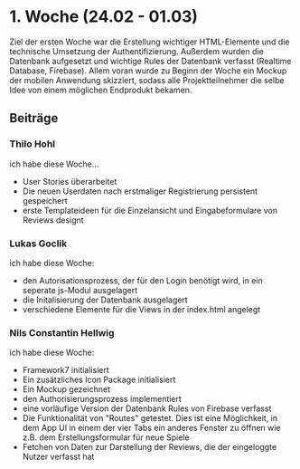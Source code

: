 # 1. Woche (24.02 - 01.03)

Ziel der ersten Woche war die Erstellung wichtiger HTML-Elemente und die technische Umsetzung der Authentifizierung. Außerdem wurden die Datenbank aufgesetzt und wichtige Rules der Datenbank verfasst (Realtime Database, Firebase). Allem voran wurde zu Beginn der Woche ein Mockup der mobilen Anwendung skizziert, sodass alle Projektteilnehmer die selbe Idee von einem möglichen Endprodukt bekamen.

## Beiträge

### Thilo Hohl

ich habe diese Woche...
* User Stories überarbeitet
* Die neuen Userdaten nach erstmaliger Registrierung persistent gespeichert
* erste Templateideen für die Einzelansicht und Eingabeformulare von Reviews designt 

### Lukas Goclik

ich habe diese Woche:
* den Autorisationsprozess, der für den Login benötigt wird, in ein seperate js-Modul ausgelagert
* die Initalisierung der Datenbank ausgelagert
* verschiedene Elemente für die Views in der index.html angelegt

### Nils Constantin Hellwig

ich habe diese Woche:
* Framework7 initialisiert
* Ein zusätzliches Icon Package initialisiert
* Ein Mockup gezeichnet
* den Authorisierungsprozess implementiert
* eine vorläufige Version der Datenbank Rules von Firebase verfasst
* Die Funktionalität von "Routes" getestet. Dies ist eine Möglichkeit, in dem App UI in einem der vier Tabs ein anderes Fenster zu öffnen wie z.B. dem Erstellungsformular für neue Spiele
* Fetchen von Daten zur Darstellung der Reviews, die der eingeloggte Nutzer verfasst hat
